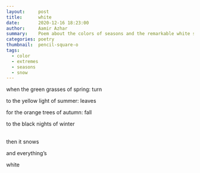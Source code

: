 ```yaml
---
layout:     post
title:      white
date:       2020-12-16 18:23:00
author:     Aamir Azhar
summary:    Poem about the colors of seasons and the remarkable white snow in winter.
categories: poetry
thumbnail:  pencil-square-o
tags:
  - color
  - extremes
  - seasons
  - snow
---
```

when the green grasses of spring: turn

to the yellow light of summer: leaves

for the orange trees of autumn: fall

to the black nights of winter

<br>
then it snows

and everything’s

white

